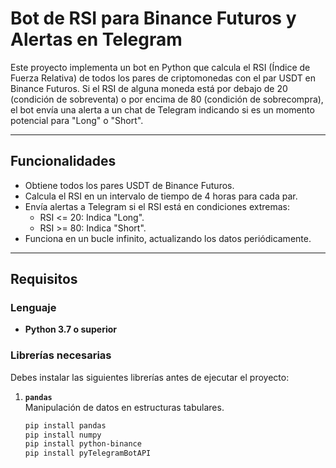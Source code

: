 # Bot de RSI para Binance Futuros y Alertas en Telegram

Este proyecto implementa un bot en Python que calcula el RSI (Índice de Fuerza Relativa) de todos los pares de criptomonedas con el par USDT en Binance Futuros. Si el RSI de alguna moneda está por debajo de 20 (condición de sobreventa) o por encima de 80 (condición de sobrecompra), el bot envía una alerta a un chat de Telegram indicando si es un momento potencial para "Long" o "Short".

---

## Funcionalidades
- Obtiene todos los pares USDT de Binance Futuros.
- Calcula el RSI en un intervalo de tiempo de 4 horas para cada par.
- Envía alertas a Telegram si el RSI está en condiciones extremas:
  - RSI <= 20: Indica "Long".
  - RSI >= 80: Indica "Short".
- Funciona en un bucle infinito, actualizando los datos periódicamente.

---

## Requisitos

### Lenguaje
- **Python 3.7 o superior**

### Librerías necesarias
Debes instalar las siguientes librerías antes de ejecutar el proyecto:

1. **`pandas`**  
   Manipulación de datos en estructuras tabulares.  
   ```bash
   pip install pandas
   pip install numpy
   pip install python-binance
   pip install pyTelegramBotAPI

   

